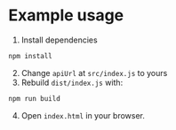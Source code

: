 # Example usage

1. Install dependencies

  ```bash
  npm install
  ```

2. Change `apiUrl` at `src/index.js` to yours
3. Rebuild `dist/index.js` with:

  ```bash
  npm run build
  ```
  
4. Open `index.html` in your browser.
